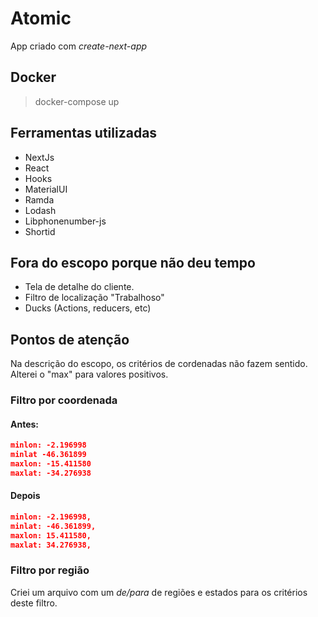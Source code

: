 # Atomic
App criado com *create-next-app*

## Docker
> docker-compose up

## Ferramentas utilizadas
- NextJs
- React 
- Hooks
- MaterialUI
- Ramda
- Lodash
- Libphonenumber-js
- Shortid

## Fora do escopo porque não deu tempo
- Tela de detalhe do cliente.
- Filtro de localização "Trabalhoso"
- Ducks (Actions, reducers, etc)

## Pontos de atenção
Na descrição do escopo, os critérios de cordenadas não fazem sentido.
Alterei o "max" para valores positivos.

### Filtro por coordenada
#### Antes:
```json
minlon: -2.196998
minlat -46.361899
maxlon: -15.411580
maxlat: -34.276938
```

#### Depois
```json
minlon: -2.196998,
minlat: -46.361899,
maxlon: 15.411580,
maxlat: 34.276938,
```

### Filtro por região
Criei um arquivo com um *de/para* de regiões e estados para os critérios deste filtro.

